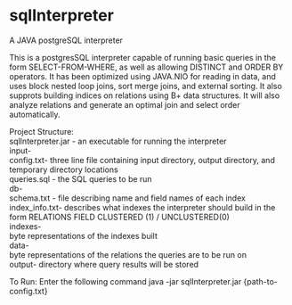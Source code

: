 # sqlInterpreter  
A JAVA postgreSQL interpreter  
  
This is a postgresSQL interpreter capable of running basic queries in the form SELECT-FROM-WHERE, as well as allowing DISTINCT and ORDER BY operators. 
It has been optimized using JAVA.NIO for reading in data, and uses block nested loop joins, sort merge joins, and external sorting. It also supprots building indices on relations using B+ data structures. It will also analyze relations and generate an optimal join and select order automatically.  

Project Structure:  
  sqlInterpreter.jar - an executable for running the interpreter  
  input-  
      config.txt- three line file containing input directory, output directory, and temporary directory locations  
      queries.sql - the SQL queries to be run  
      db-  
         schema.txt - file describing name and field names of each index  
         index_info.txt- describes what indexes the interpreter should build in the form RELATIONS FIELD CLUSTERED (1) / UNCLUSTERED(0)  
         indexes-  
           byte representations of the indexes built  
         data-  
           byte representations of the relations the queries are to be run on  
     output- directory where query results will be stored   



To Run:
  Enter the following command java -jar sqlInterpreter.jar {path-to-config.txt}
